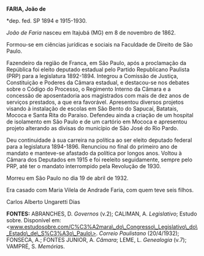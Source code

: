 **FARIA, João de**

\*dep. fed. SP 1894 e 1915-1930.

*João de Faria* nasceu em Itajubá (MG) em 8 de novembro de 1862.

Formou-se em ciências jurídicas e sociais na Faculdade de Direito de São
Paulo.

Fazendeiro da região de Franca, em São Paulo, após a proclamação da
República foi eleito deputado estadual pelo Partido Republicano Paulista
(PRP) para a legislatura 1892-1894. Integrou a Comissão de Justiça,
Constituição e Poderes da Câmara estadual, e destacou-se nos debates
sobre o Código do Processo, o Regimento Interno da Câmara e a concessão
de aposentadoria aos magistrados com mais de dez anos de serviços
prestados, a que era favorável. Apresentou diversos projetos visando à
instalação de escolas em São Bento do Sapucaí, Batatais, Mococa e Santa
Rita do Paraíso. Defendeu ainda a criação de um hospital de isolamento
em São Paulo e de um cartório em Mococa e apresentou projeto alterando
as divisas do município de São José do Rio Pardo.

Deu continuidade à sua carreira na política ao ser eleito deputado
federal para a legislatura 1894-1896. Renunciou no final do primeiro ano
de mandato e manteve-se afastado da política por longos anos. Voltou à
Câmara dos Deputados em 1915 e foi reeleito seguidamente, sempre pelo
PRP, até ter o mandato interrompido pela Revolução de 1930.

Morreu em São Paulo no dia 19 de abril de 1932.

Era casado com Maria Vilela de Andrade Faria, com quem teve seis filhos.

Carlos Alberto Ungaretti Dias

**FONTES:** ABRANCHES, D. *Governos* (v.2); CALIMAN, A. *Legislativo*;
Estudo sobre. Disponível em:
\<www.estudosobre.com/C%C3%A2mara\_do\_Congresso\_Legislativo\_do\_Estado\_de\_S%C3%A3o\_Paulo\>.
*Correio Paulistano* (20/4/1932); FONSECA, A.; FONTES JUNIOR, A.
*Câmara*; LEME, L. *Genealogia* (v.7); VAMPRÉ, S. *Memória*s.
